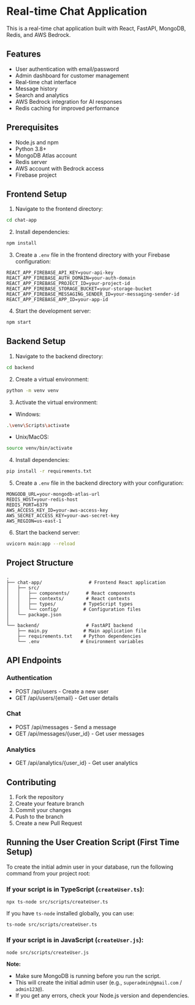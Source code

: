 # Real-time Chat Application

This is a real-time chat application built with React, FastAPI, MongoDB, Redis, and AWS Bedrock.

## Features

- User authentication with email/password
- Admin dashboard for customer management
- Real-time chat interface
- Message history
- Search and analytics
- AWS Bedrock integration for AI responses
- Redis caching for improved performance

## Prerequisites

- Node.js and npm
- Python 3.8+
- MongoDB Atlas account
- Redis server
- AWS account with Bedrock access
- Firebase project

## Frontend Setup

1. Navigate to the frontend directory:

```bash
cd chat-app
```

2. Install dependencies:

```bash
npm install
```

3. Create a `.env` file in the frontend directory with your Firebase configuration:

```
REACT_APP_FIREBASE_API_KEY=your-api-key
REACT_APP_FIREBASE_AUTH_DOMAIN=your-auth-domain
REACT_APP_FIREBASE_PROJECT_ID=your-project-id
REACT_APP_FIREBASE_STORAGE_BUCKET=your-storage-bucket
REACT_APP_FIREBASE_MESSAGING_SENDER_ID=your-messaging-sender-id
REACT_APP_FIREBASE_APP_ID=your-app-id
```

4. Start the development server:

```bash
npm start
```

## Backend Setup

1. Navigate to the backend directory:

```bash
cd backend
```

2. Create a virtual environment:

```bash
python -m venv venv
```

3. Activate the virtual environment:

- Windows:

```bash
.\venv\Scripts\activate
```

- Unix/MacOS:

```bash
source venv/bin/activate
```

4. Install dependencies:

```bash
pip install -r requirements.txt
```

5. Create a `.env` file in the backend directory with your configuration:

```
MONGODB_URL=your-mongodb-atlas-url
REDIS_HOST=your-redis-host
REDIS_PORT=6379
AWS_ACCESS_KEY_ID=your-aws-access-key
AWS_SECRET_ACCESS_KEY=your-aws-secret-key
AWS_REGION=us-east-1
```

6. Start the backend server:

```bash
uvicorn main:app --reload
```

## Project Structure

```
.
├── chat-app/                 # Frontend React application
│   ├── src/
│   │   ├── components/      # React components
│   │   ├── contexts/        # React contexts
│   │   ├── types/          # TypeScript types
│   │   └── config/         # Configuration files
│   └── package.json
│
└── backend/                 # FastAPI backend
    ├── main.py             # Main application file
    ├── requirements.txt    # Python dependencies
    └── .env               # Environment variables
```

## API Endpoints

### Authentication

- POST /api/users - Create a new user
- GET /api/users/{email} - Get user details

### Chat

- POST /api/messages - Send a message
- GET /api/messages/{user_id} - Get user messages

### Analytics

- GET /api/analytics/{user_id} - Get user analytics

## Contributing

1. Fork the repository
2. Create your feature branch
3. Commit your changes
4. Push to the branch
5. Create a new Pull Request

## Running the User Creation Script (First Time Setup)

To create the initial admin user in your database, run the following command from your project root:

### If your script is in TypeScript (`createUser.ts`):

```
npx ts-node src/scripts/createUser.ts
```

If you have `ts-node` installed globally, you can use:
```
ts-node src/scripts/createUser.ts
```

### If your script is in JavaScript (`createUser.js`):

```
node src/scripts/createUser.js
```

**Note:**
- Make sure MongoDB is running before you run the script.
- This will create the initial admin user (e.g., `superadmin@gmail.com` / `admin123@`).
- If you get any errors, check your Node.js version and dependencies.
